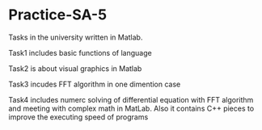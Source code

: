 # Practice-SA-5
Tasks in the university written in Matlab.

Task1 includes basic functions of language

Task2 is about visual graphics in Matlab

Task3 incudes FFT algorithm in one dimention case

Task4 includes numerc solving of differential equation with FFT algorithm and meeting with complex math in MatLab. Also it contains C++ pieces to improve the executing speed of programs
 

